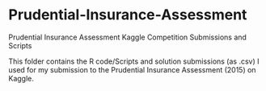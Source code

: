 # Prudential-Insurance-Assessment
Prudential Insurance Assessment Kaggle Competition Submissions and Scripts

This folder contains the R code/Scripts and solution submissions (as .csv) I used for my submission to the Prudential Insurance Assessment (2015) on Kaggle.
